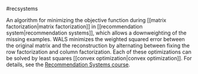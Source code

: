 #recsystems

An algorithm for minimizing the objective function during
[[matrix factorization|matrix factorization]] in
[[recommendation system|recommendation systems]], which allows a
downweighting of the missing examples. WALS minimizes the weighted
squared error between the original matrix and the reconstruction by
alternating between fixing the row factorization and column factorization.
Each of these optimizations can be solved by least squares
[[convex optimization|convex optimization]]. For details, see the
<a href="/machine-learning/recommendation/collaborative/matrix"
   target="T"
   class="gc-analytics-event"
   data-category="launchRecommendationCourse"
   data-label="ml-glossary"
   data-action="click">Recommendation Systems course</a>.

